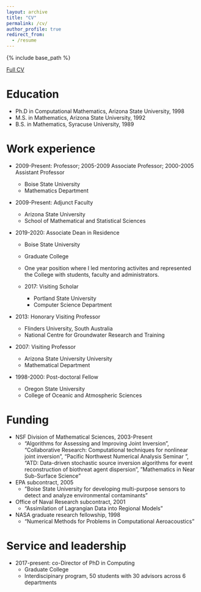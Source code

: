 ```yaml
---
layout: archive
title: "CV"
permalink: /cv/
author_profile: true
redirect_from:
  - /resume
---
```


{% include base_path %}

[Full CV](https://jodimead.github.io/files/vita20.pdf)

Education
======
* Ph.D in Computational Mathematics, Arizona State University, 1998
* M.S. in Mathematics, Arizona State University, 1992
* B.S. in Mathematics, Syracuse University, 1989

Work experience
======
* 2009-Present: Professor; 2005-2009 Associate Professor; 2000-2005 Assistant Professor
  * Boise State University
  * Mathematics Department

* 2009-Present: Adjunct Faculty
  * Arizona State University 
  * School of Mathematical and Statistical Sciences

* 2019-2020: Associate Dean in Residence
  * Boise State University
  * Graduate College
  * One year position where I led mentoring activites and represented the College with students, faculty and administrators.
  
  * 2017: Visiting Scholar
    * Portland State University
    * Computer Science Department
    
 * 2013: Honorary Visiting Professor
    * Flinders University, South Australia
    * National Centre for Groundwater Research and Training

  * 2007: Visiting Professor
    * Arizona State University University
    * Mathematical Department
    
 * 1998-2000: Post-doctoral Fellow
    * Oregon State University 
    * College of Oceanic and Atmospheric Sciences


Funding
======
* NSF Division of Mathematical Sciences, 2003-Present
  * “Algorithms for Assessing and Improving Joint Inversion”, “Collaborative Research: Computational techniques for nonlinear joint inversion”, “Pacific Northwest Numerical Analysis Seminar ”, “ATD: Data-driven stochastic source inversion algorithms for event reconstruction of biothreat agent dispersion”, ”Mathematics in Near Sub-Surface Science”
* EPA subcontract, 2005
  * ”Boise State University for developing multi-purpose sensors to detect and analyze environmental contaminants”
* Office of Naval Research subcontract, 2001
  * “Assimilation of Lagrangian Data into Regional Models”
* NASA graduate research fellowship, 1998
  * “Numerical Methods for Problems in Computational Aeroacoustics”
  
Service and leadership
======
* 2017-present: co-Director of PhD in Computing
  * Graduate College
  * Interdiscipinary program, 50 students with 30 advisors across 6 departments
